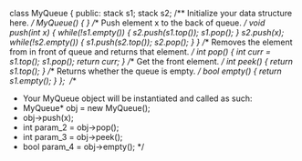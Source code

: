 class MyQueue {
public:
stack<int> s1;
stack<int> s2;
/** Initialize your data structure here. */
MyQueue() {
}
/** Push element x to the back of queue. */
void push(int x) {
while(!s1.empty()) {
s2.push(s1.top());
s1.pop();
}
s2.push(x);
while(!s2.empty()) {
s1.push(s2.top());
s2.pop();
}
}
/** Removes the element from in front of queue and returns that element. */
int pop() {
int curr = s1.top();
s1.pop();
return curr;
}
/** Get the front element. */
int peek() {
return s1.top();
}
/** Returns whether the queue is empty. */
bool empty() {
return s1.empty();
}
};
​
/**
* Your MyQueue object will be instantiated and called as such:
* MyQueue* obj = new MyQueue();
* obj->push(x);
* int param_2 = obj->pop();
* int param_3 = obj->peek();
* bool param_4 = obj->empty();
*/
